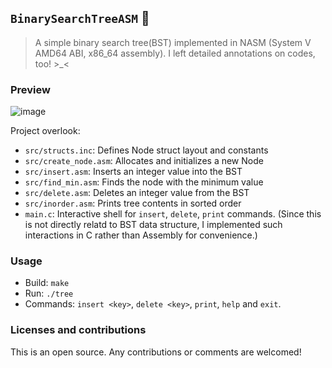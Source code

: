 ## `BinarySearchTreeASM` 🌲
> A simple binary search tree(BST) implemented in NASM (System V AMD64 ABI, x86_64 assembly). I left detailed annotations on codes, too! >_<

### Preview
![image](https://github.com/user-attachments/assets/c458876d-2d70-4a35-9b0a-c7a74840fa50)

Project overlook: 
- `src/structs.inc`: Defines Node struct layout and constants 
- `src/create_node.asm`: Allocates and initializes a new Node 
- `src/insert.asm`: Inserts an integer value into the BST 
- `src/find_min.asm`: Finds the node with the minimum value 
- `src/delete.asm`: Deletes an integer value from the BST 
- `src/inorder.asm`: Prints tree contents in sorted order 
- `main.c`: Interactive shell for `insert`, `delete`, `print` commands. (Since this is not directly relatd to BST data structure, I implemented such interactions in C rather than Assembly for convenience.) 

### Usage
- Build: `make`
- Run: `./tree`
- Commands: `insert <key>`, `delete <key>`, `print`, `help` and `exit`.

### Licenses and contributions
This is an open source. Any contributions or comments are welcomed!
